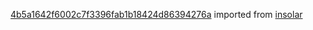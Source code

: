 [4b5a1642f6002c7f3396fab1b18424d86394276a](https://github.com/insolar/insolar/commit/4b5a1642f6002c7f3396fab1b18424d86394276a) imported from [insolar](https://github.com/insolar/insolar)
